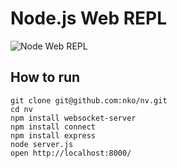 # Node.js Web REPL

![Node Web REPL](http://grab.by/grabs/7c180e6402580a52c725efe0bff5b0fe.png)

## How to run

    git clone git@github.com:nko/nv.git
    cd nv
    npm install websocket-server
    npm install connect
    npm install express
    node server.js
    open http://localhost:8000/
